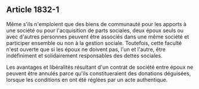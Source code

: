 Article 1832-1
----
Même s'ils n'emploient que des biens de communauté pour les apports à une
société ou pour l'acquisition de parts sociales, deux époux seuls ou avec
d'autres personnes peuvent être associés dans une même société et participer
ensemble ou non à la gestion sociale. Toutefois, cette faculté n'est ouverte que
si les époux ne doivent pas, l'un et l'autre, être indéfiniment et solidairement
responsables des dettes sociales.

Les avantages et libéralités résultant d'un contrat de société entre époux ne
peuvent être annulés parce qu'ils constitueraient des donations déguisées,
lorsque les conditions en ont été réglées par un acte authentique.
